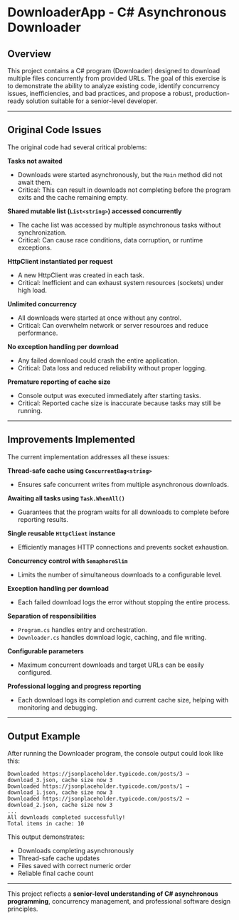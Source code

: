 # DownloaderApp - C# Asynchronous Downloader

## Overview
This project contains a C# program (Downloader) designed to download multiple files concurrently from provided URLs.
The goal of this exercise is to demonstrate the ability to analyze existing code, identify concurrency issues, inefficiencies, and bad practices, and propose a robust, production-ready solution suitable for a senior-level developer.

---

## Original Code Issues
The original code had several critical problems:

**Tasks not awaited**
- Downloads were started asynchronously, but the `Main` method did not await them.
- Critical: This can result in downloads not completing before the program exits and the cache remaining empty.

**Shared mutable list (`List<string>`) accessed concurrently**
- The cache list was accessed by multiple asynchronous tasks without synchronization.
- Critical: Can cause race conditions, data corruption, or runtime exceptions.

**HttpClient instantiated per request**
- A new HttpClient was created in each task.
- Critical: Inefficient and can exhaust system resources (sockets) under high load.

**Unlimited concurrency**
- All downloads were started at once without any control.
- Critical: Can overwhelm network or server resources and reduce performance.

**No exception handling per download**
- Any failed download could crash the entire application.
- Critical: Data loss and reduced reliability without proper logging.

**Premature reporting of cache size**
- Console output was executed immediately after starting tasks.
- Critical: Reported cache size is inaccurate because tasks may still be running.

---

## Improvements Implemented
The current implementation addresses all these issues:

**Thread-safe cache using `ConcurrentBag<string>`**
- Ensures safe concurrent writes from multiple asynchronous downloads.

**Awaiting all tasks using `Task.WhenAll()`**
- Guarantees that the program waits for all downloads to complete before reporting results.

**Single reusable `HttpClient` instance**
- Efficiently manages HTTP connections and prevents socket exhaustion.

**Concurrency control with `SemaphoreSlim`**
- Limits the number of simultaneous downloads to a configurable level.

**Exception handling per download**
- Each failed download logs the error without stopping the entire process.

**Separation of responsibilities**
- `Program.cs` handles entry and orchestration.
- `Downloader.cs` handles download logic, caching, and file writing.

**Configurable parameters**
- Maximum concurrent downloads and target URLs can be easily configured.

**Professional logging and progress reporting**
- Each download logs its completion and current cache size, helping with monitoring and debugging.

---

## Output Example
After running the Downloader program, the console output could look like this:

```
Downloaded https://jsonplaceholder.typicode.com/posts/3 → download_3.json, cache size now 3
Downloaded https://jsonplaceholder.typicode.com/posts/1 → download_1.json, cache size now 3
Downloaded https://jsonplaceholder.typicode.com/posts/2 → download_2.json, cache size now 3
...
All downloads completed successfully!
Total items in cache: 10
```

This output demonstrates:
- Downloads completing asynchronously
- Thread-safe cache updates
- Files saved with correct numeric order
- Reliable final cache count

---

This project reflects a **senior-level understanding of C# asynchronous programming**, concurrency management, and professional software design principles.